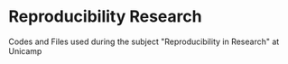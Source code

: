 # Reproducibility Research

Codes and Files used during the subject "Reproducibility in Research" at Unicamp
